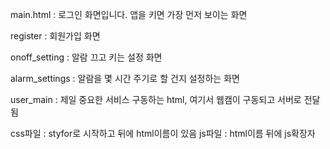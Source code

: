 main.html : 로그인 화면입니다. 앱을 키면 가장 먼저 보이는 화면

register : 회원가입 화면

onoff_setting : 알람 끄고 키는 설정 화면

alarm_settings : 알람을 몇 시간 주기로 할 건지 설정하는 화면

user_main : 제일 중요한 서비스 구동하는 html, 여기서 웹캠이 구동되고 서버로 전달됨

css파일 : styfor로 시작하고 뒤에 html이름이 있음
js파일 : html이름 뒤에 js확장자
